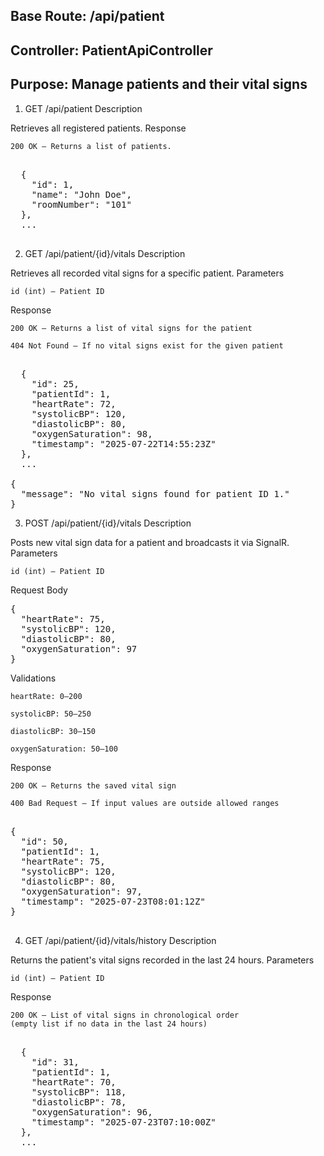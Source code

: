 ## Base Route: /api/patient
## Controller: PatientApiController
## Purpose: Manage patients and their vital signs

1. GET /api/patient
Description

Retrieves all registered patients.
Response

    200 OK – Returns a list of patients.

<pre> 
  {
    "id": 1,
    "name": "John Doe",
    "roomNumber": "101"
  },
  ...
 </pre>


2. GET /api/patient/{id}/vitals
Description

Retrieves all recorded vital signs for a specific patient.
Parameters

    id (int) – Patient ID

Response

    200 OK – Returns a list of vital signs for the patient

    404 Not Found – If no vital signs exist for the given patient

<pre> 
  {
    "id": 25,
    "patientId": 1,
    "heartRate": 72,
    "systolicBP": 120,
    "diastolicBP": 80,
    "oxygenSaturation": 98,
    "timestamp": "2025-07-22T14:55:23Z"
  },
  ...

{
  "message": "No vital signs found for patient ID 1."
}
</pre>


3. POST /api/patient/{id}/vitals
Description

Posts new vital sign data for a patient and broadcasts it via SignalR.
Parameters

    id (int) – Patient ID

Request Body
<pre>
{
  "heartRate": 75,
  "systolicBP": 120,
  "diastolicBP": 80,
  "oxygenSaturation": 97
}
</pre>
Validations

    heartRate: 0–200

    systolicBP: 50–250

    diastolicBP: 30–150

    oxygenSaturation: 50–100

Response

    200 OK – Returns the saved vital sign

    400 Bad Request – If input values are outside allowed ranges
<pre> 
{
  "id": 50,
  "patientId": 1,
  "heartRate": 75,
  "systolicBP": 120,
  "diastolicBP": 80,
  "oxygenSaturation": 97,
  "timestamp": "2025-07-23T08:01:12Z"
}
 </pre>
4. GET /api/patient/{id}/vitals/history
Description

Returns the patient's vital signs recorded in the last 24 hours.
Parameters

    id (int) – Patient ID

Response

    200 OK – List of vital signs in chronological order
    (empty list if no data in the last 24 hours)

<pre> 
  {
    "id": 31,
    "patientId": 1,
    "heartRate": 70,
    "systolicBP": 118,
    "diastolicBP": 78,
    "oxygenSaturation": 96,
    "timestamp": "2025-07-23T07:10:00Z"
  },
  ...
 </pre>


